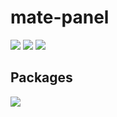 # mate-panel

[![](https://img.shields.io/github/v/release/mate-desktop/mate-panel.svg)](https://github.com/mate-desktop/mate-panel/releases)
[![](https://img.shields.io/github/commits-since/mate-desktop/mate-panel/latest.svg)](https://github.com/mate-desktop/mate-panel)
[![](https://api.travis-ci.org/rodlie/qtfm.svg?branch=master)](https://travis-ci.org/mate-desktop/mate-panel)

## Packages

[![](https://repology.org/badge/vertical-allrepos/mate-panel.svg)](https://repology.org/project/mate-panel/versions)

